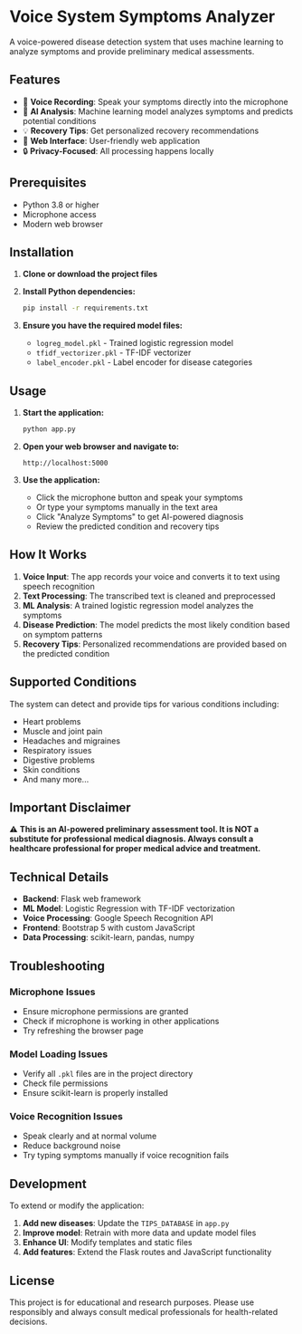 # Voice System Symptoms Analyzer

A voice-powered disease detection system that uses machine learning to analyze symptoms and provide preliminary medical assessments.

## Features

- 🎤 **Voice Recording**: Speak your symptoms directly into the microphone
- 🤖 **AI Analysis**: Machine learning model analyzes symptoms and predicts potential conditions
- 💡 **Recovery Tips**: Get personalized recovery recommendations
- 📱 **Web Interface**: User-friendly web application
- 🔒 **Privacy-Focused**: All processing happens locally

## Prerequisites

- Python 3.8 or higher
- Microphone access
- Modern web browser

## Installation

1. **Clone or download the project files**

2. **Install Python dependencies:**
   ```bash
   pip install -r requirements.txt
   ```

3. **Ensure you have the required model files:**
   - `logreg_model.pkl` - Trained logistic regression model
   - `tfidf_vectorizer.pkl` - TF-IDF vectorizer
   - `label_encoder.pkl` - Label encoder for disease categories

## Usage

1. **Start the application:**
   ```bash
   python app.py
   ```

2. **Open your web browser and navigate to:**
   ```
   http://localhost:5000
   ```

3. **Use the application:**
   - Click the microphone button and speak your symptoms
   - Or type your symptoms manually in the text area
   - Click "Analyze Symptoms" to get AI-powered diagnosis
   - Review the predicted condition and recovery tips

## How It Works

1. **Voice Input**: The app records your voice and converts it to text using speech recognition
2. **Text Processing**: The transcribed text is cleaned and preprocessed
3. **ML Analysis**: A trained logistic regression model analyzes the symptoms
4. **Disease Prediction**: The model predicts the most likely condition based on symptom patterns
5. **Recovery Tips**: Personalized recommendations are provided based on the predicted condition

## Supported Conditions

The system can detect and provide tips for various conditions including:
- Heart problems
- Muscle and joint pain
- Headaches and migraines
- Respiratory issues
- Digestive problems
- Skin conditions
- And many more...

## Important Disclaimer

⚠️ **This is an AI-powered preliminary assessment tool. It is NOT a substitute for professional medical diagnosis. Always consult a healthcare professional for proper medical advice and treatment.**

## Technical Details

- **Backend**: Flask web framework
- **ML Model**: Logistic Regression with TF-IDF vectorization
- **Voice Processing**: Google Speech Recognition API
- **Frontend**: Bootstrap 5 with custom JavaScript
- **Data Processing**: scikit-learn, pandas, numpy

## Troubleshooting

### Microphone Issues
- Ensure microphone permissions are granted
- Check if microphone is working in other applications
- Try refreshing the browser page

### Model Loading Issues
- Verify all `.pkl` files are in the project directory
- Check file permissions
- Ensure scikit-learn is properly installed

### Voice Recognition Issues
- Speak clearly and at normal volume
- Reduce background noise
- Try typing symptoms manually if voice recognition fails

## Development

To extend or modify the application:

1. **Add new diseases**: Update the `TIPS_DATABASE` in `app.py`
2. **Improve model**: Retrain with more data and update model files
3. **Enhance UI**: Modify templates and static files
4. **Add features**: Extend the Flask routes and JavaScript functionality

## License

This project is for educational and research purposes. Please use responsibly and always consult medical professionals for health-related decisions.


